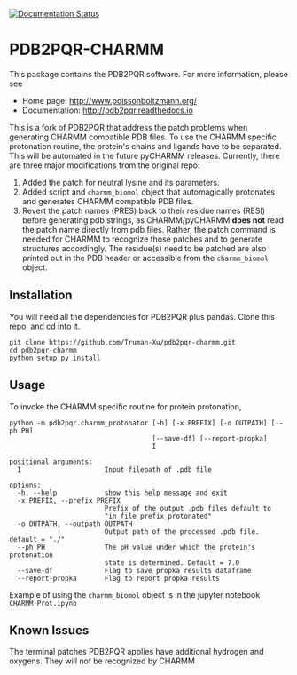 [![Documentation Status](https://readthedocs.org/projects/pdb2pqr/badge/?version=latest)](https://pdb2pqr.readthedocs.io/en/latest/?badge=latest)

# PDB2PQR-CHARMM

This package contains the PDB2PQR software.  For more information, please see

* Home page:  http://www.poissonboltzmann.org/
* Documentation: http://pdb2pqr.readthedocs.io


This is a fork of PDB2PQR that address the patch problems when generating CHARMM compatible PDB files. To use the CHARMM specific protonation routine, the protein's chains and ligands have to be separated. This will be automated in the future pyCHARMM releases.
Currently, there are three major modifications from the original repo:
1. Added the patch for neutral lysine and its parameters.
2. Added script and `charmm_biomol` object that automagically protonates and generates CHARMM compatible PDB files.
3. Revert the patch names (PRES) back to their residue names (RESI) before generating pdb strings, as CHARMM/pyCHARMM **does not** read the patch name directly from pdb files. Rather, the patch command is needed for CHARMM to recognize those patches and to generate structures accordingly. The residue(s) need to be patched are also printed out in the PDB header or accessible from the `charmm_biomol` object.

## Installation
You will need all the dependencies for PDB2PQR plus pandas.
Clone this repo, and cd into it.
```
git clone https://github.com/Truman-Xu/pdb2pqr-charmm.git
cd pdb2pqr-charmm
python setup.py install
```
## Usage
To invoke the CHARMM specific routine for protein protonation,
```
python -m pdb2pqr.charmm_protonator [-h] [-x PREFIX] [-o OUTPATH] [--ph PH]
                                    [--save-df] [--report-propka]
                                    I

positional arguments:
  I                     Input filepath of .pdb file

options:
  -h, --help            show this help message and exit
  -x PREFIX, --prefix PREFIX
                        Prefix of the output .pdb files default to
                        "in_file_prefix_protonated"
  -o OUTPATH, --outpath OUTPATH
                        Output path of the processed .pdb file. default = "./"
  --ph PH               The pH value under which the protein's protonation
                        state is determined. Default = 7.0
  --save-df             Flag to save propka results dataframe
  --report-propka       Flag to report propka results
```
Example of using the `charmm_biomol` object is in the jupyter notebook `CHARMM-Prot.ipynb`
## Known Issues
The terminal patches PDB2PQR applies have additional hydrogen and oxygens. They will not be recognized by CHARMM



